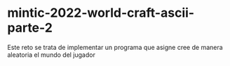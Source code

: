 # mintic-2022-world-craft-ascii-parte-2
Este reto se trata de implementar un programa que asigne cree de manera aleatoria el mundo del jugador
